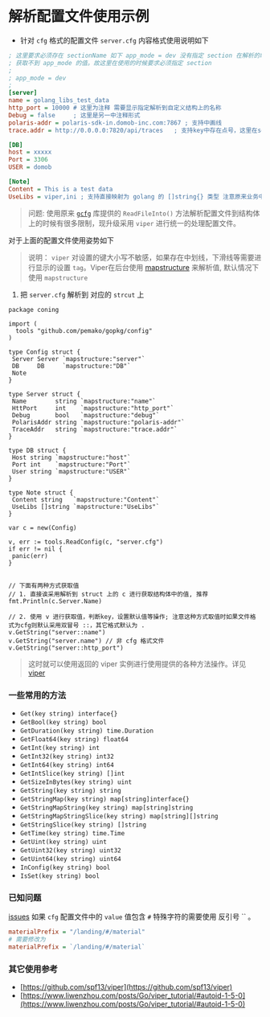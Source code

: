 # 解析配置文件使用示例

- 针对 `cfg` 格式的配置文件 `server.cfg` 内容格式使用说明如下

```cfg
; 这里要求必须存在 sectionName 如下 app_mode = dev 没有指定 section 在解析的时候
; 获取不到 app_mode 的值。故这里在使用的时候要求必须指定 section
;
; app_mode = dev
;
[server]
name = golang_libs_test_data
http_port = 10000 # 这里为注释 需要显示指定解析到自定义结构上的名称
Debug = false     ; 这里是另一中注释形式
polaris-addr = polaris-sdk-in.domob-inc.com:7867 ; 支持中画线
trace.addr = http://0.0.0.0:7820/api/traces   ; 支持key中存在点号，这里在sdk中会默认设置分割符为 ::

[DB]
host = xxxxx
Port = 3306
USER = domob

[Note]
Content = This is a test data
UseLibs = viper,ini ; 支持直接映射为 golang 的 []string{} 类型 注意原来业务中使用该类值的调
```

> 问题: 使用原来 [`gcfg`](github.com/go-gcfg/gcfg) 库提供的 `ReadFileInto()` 方法解析配置文件到结构体上的时候有很多限制，现升级采用 `viper` 进行统一的处理配置文件。

对于上面的配置文件使用姿势如下

> 说明： `viper` 对设置的键大小写不敏感，如果存在中划线，下滑线等需要进行显示的设置 `tag`。Viper在后台使用 [mapstructure](github.com/mitchellh/mapstructure) 来解析值, 默认情况下使用 `mapstructure`

1. 把 `server.cfg` 解析到 对应的 `strcut` 上

```golang
package coning

import (
  tools "github.com/pemako/gopkg/config"
)

type Config struct {
 Server Server `mapstructure:"server"`
 DB     DB     `mapstructure:"DB"`
 Note
}

type Server struct {
 Name        string `mapstructure:"name"`
 HttPort     int    `mapstructure:"http_port"`
 Debug       bool   `mapstructure:"debug"`
 PolarisAddr string `mapstructure:"polaris-addr"`
 TraceAddr   string `mapstructure:"trace.addr"`
}

type DB struct {
 Host string `mapstructure:"host"`
 Port int    `mapstructure:"Port"`
 User string `mapstructure:"USER"`
}

type Note struct {
 Content string   `mapstructure:"Content"`
 UseLibs []string `mapstructure:"UseLibs"`
}

var c = new(Config)

v, err := tools.ReadConfig(c, "server.cfg")
if err != nil {
 panic(err)
}


// 下面有两种方式获取值
// 1. 直接诶采用解析到 struct 上的 c 进行获取结构体中的值, 推荐
fmt.Println(c.Server.Name)

// 2. 使用 v 进行获取值，判断key，设置默认值等操作; 注意这种方式取值时如果文件格式为cfg则默认采用双冒号 ::，其它格式默认为 .
v.GetString("server::name")
v.GetString("server.name") // 非 cfg 格式文件
v.GetString("server::http_port")
```


> 这时就可以使用返回的 viper 实例进行使用提供的各种方法操作。详见 [viper](https://pkg.go.dev/github.com/spf13/viper)

### 一些常用的方法

- `Get(key string) interface{}`
- `GetBool(key string) bool`
- `GetDuration(key string) time.Duration`
- `GetFloat64(key string) float64`
- `GetInt(key string) int`
- `GetInt32(key string) int32`
- `GetInt64(key string) int64`
- `GetIntSlice(key string) []int`
- `GetSizeInBytes(key string) uint`
- `GetString(key string) string`
- `GetStringMap(key string) map[string]interface{}`
- `GetStringMapString(key string) map[string]string`
- `GetStringMapStringSlice(key string) map[string][]string`
- `GetStringSlice(key string) []string`
- `GetTime(key string) time.Time`
- `GetUint(key string) uint`
- `GetUint32(key string) uint32`
- `GetUint64(key string) uint64`
- `InConfig(key string) bool`
- `IsSet(key string) bool`

### 已知问题

[issues](https://github.com/spf13/viper/issues/1402) 如果 `cfg` 配置文件中的 `value` 值包含 `#` 特殊字符的需要使用 反引号 `` 。

```cfg
materialPrefix = "/landing/#/material"
# 需要修改为
materialPrefix = `/landing/#/material`
```

### 其它使用参考

- [https://github.com/spf13/viper](https://github.com/spf13/viper)
- [https://www.liwenzhou.com/posts/Go/viper_tutorial/#autoid-1-5-0](https://www.liwenzhou.com/posts/Go/viper_tutorial/#autoid-1-5-0)
